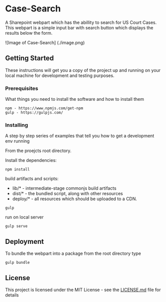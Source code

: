 # Case-Search
A Sharepoint webpart which has the abillity to search for US Court Cases.  This webpart is a simple input bar with search button which displays the results below the form.

![Image of Case-Search]
(./image.png)

## Getting Started

These instructions will get you a copy of the project up and running on your local machine for development and testing purposes. 

### Prerequisites

What things you need to install the software and how to install them

```
npm - https://www.npmjs.com/get-npm
gulp - https://gulpjs.com/
```

### Installing

A step by step series of examples that tell you how to get a development env running

From the proejcts root directory.

Install the dependencies:
```
npm install
```

build artifacts and scripts:
* lib/* - intermediate-stage commonjs build artifacts
* dist/* - the bundled script, along with other resources
* deploy/* - all resources which should be uploaded to a CDN.

```
gulp
```

run on local server

```
gulp serve
```

## Deployment
To bundle the webpart into a package from the root directory type
```
gulp bundle
```

## License

This project is licensed under the MIT License - see the [LICENSE.md](LICENSE.md) file for details